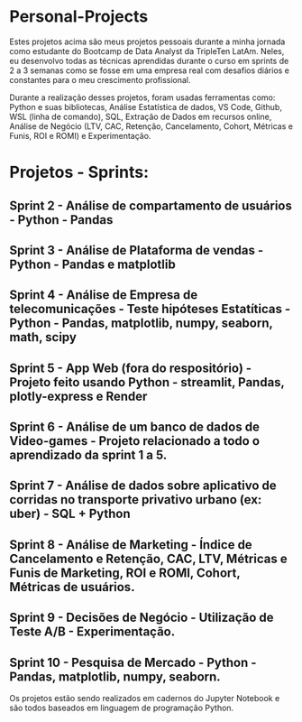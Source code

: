# Personal-Projects

Estes projetos acima são meus projetos pessoais durante a minha jornada como estudante do Bootcamp de Data Analyst da TripleTen LatAm. Neles, eu desenvolvo todas as técnicas aprendidas durante o curso em sprints de 2 a 3 semanas como se fosse em uma empresa real com desafios diários e constantes para o meu crescimento profissional.

Durante a realização desses projetos, foram usadas ferramentas como: Python e suas bibliotecas, Análise Estatística de dados, VS Code, Github, WSL (linha de comando), SQL, Extração de Dados em recursos online, Análise de Negócio (LTV, CAC, Retenção, Cancelamento, Cohort, Métricas e Funis, ROI e ROMI) e Experimentação.

# Projetos - Sprints:
## Sprint 2 - Análise de compartamento de usuários - Python - Pandas
## Sprint 3 - Análise de Plataforma de vendas - Python - Pandas e matplotlib
## Sprint 4 - Análise de Empresa de telecomunicações - Teste hipóteses Estatíticas - Python - Pandas, matplotlib, numpy, seaborn, math, scipy
## Sprint 5 - App Web (fora do respositório) - Projeto feito usando Python - streamlit, Pandas, plotly-express e Render
## Sprint 6 - Análise de um banco de dados de Video-games - Projeto relacionado a todo o aprendizado da sprint 1 a 5.
## Sprint 7 - Análise de dados sobre aplicativo de corridas no transporte privativo urbano (ex: uber) - SQL + Python
## Sprint 8 - Análise de Marketing - Índice de Cancelamento e Retenção, CAC, LTV, Métricas e Funis de Marketing, ROI e ROMI, Cohort, Métricas de usuários.
## Sprint 9 - Decisões de Negócio - Utilização de Teste A/B - Experimentação.
## Sprint 10 - Pesquisa de Mercado - Python - Pandas, matplotlib, numpy, seaborn.
Os projetos estão sendo realizados em cadernos do Jupyter Notebook e são todos baseados em linguagem de programação Python.
